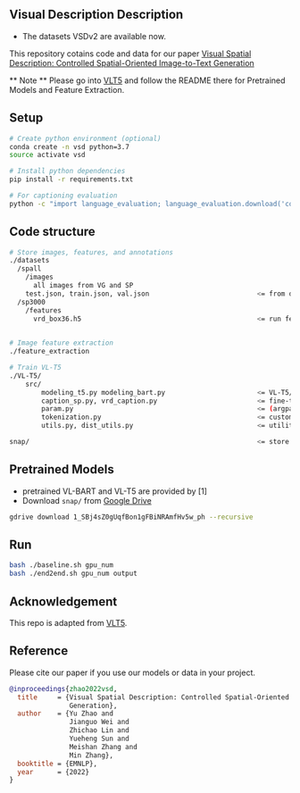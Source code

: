 ## Visual Description Description
* The datasets VSDv2 are available now.
<!-- <a href="https://github.com/unikcc/DiaASQ">
  <img src="https://img.shields.io/badge/DiaASQ-0.1-blue" alt="DiaASQ">
</a>
<a href="https://github.com/unikcc/DiaASQ" rel="nofollow">
  <img src="https://img.shields.io/badge/pytorch-1.8.1-green" alt="pytorch 1.8.1">
</a>
<a href="https://huggingface.co/docs/transformers/index" rel="nofollow">
  <img src="https://img.shields.io/badge/transformers-4.24.0-orange" alt="Transformers">
</a>
<a href="https://github.com/unikcc/DiaASQ/blob/master/LICENSE" rel="nofollow">
  <img src="https://img.shields.io/badge/LICENSE-MIT-cyan" alt="LICENSE">
</a> -->

This repository cotains code and data for our paper [Visual Spatial Description: Controlled Spatial-Oriented Image-to-Text Generation](https://arxiv.org/abs/2210.11109)

** Note **
Please go into [VLT5](https://github.com/j-min/VL-T5) and follow the README there for Pretrained Models and Feature Extraction.


## Setup
```bash
# Create python environment (optional)
conda create -n vsd python=3.7
source activate vsd

# Install python dependencies
pip install -r requirements.txt

# For captioning evaluation
python -c "import language_evaluation; language_evaluation.download('coco')"
```

## Code structure
```bash
# Store images, features, and annotations
./datasets
  /spall
    /images
      all images from VG and SP
    test.json, train.json, val.json                           <= from dataset VSDv2
  /sp3000
    /features
      vrd_box36.h5                                            <= run feature_extraction/sp_proposal.py
  

# Image feature extraction
./feature_extraction

# Train VL-T5
./VL-T5/
    src/
        modeling_t5.py modeling_bart.py                       <= VL-T5/VL-BART model classes
        caption_sp.py, vrd_caption.py                         <= fine-tuning
        param.py                                              <= (argparse) configuration
        tokenization.py                                       <= custom tokenizer
        utils.py, dist_utils.py                               <= utility functions

snap/                                                         <= store weight checkpoints
```


## Pretrained Models
- pretrained VL-BART and VL-T5 are provided by [1]
- Download `snap/` from [Google Drive](https://drive.google.com/drive/folders/1_SBj4sZ0gUqfBon1gFBiNRAmfHv5w_ph?usp=sharing)
```bash
gdrive download 1_SBj4sZ0gUqfBon1gFBiNRAmfHv5w_ph --recursive
```

## Run
```bash
bash ./baseline.sh gpu_num
bash ./end2end.sh gpu_num output
```

## Acknowledgement

This repo is adapted from [VLT5](https://github.com/j-min/VL-T5).


## Reference
Please cite our paper if you use our models or data in your project.

```bibtex
@inproceedings{zhao2022vsd,
  title     = {Visual Spatial Description: Controlled Spatial-Oriented Image-to-Text
               Generation},
  author    = {Yu Zhao and
               Jianguo Wei and
               Zhichao Lin and
               Yueheng Sun and
               Meishan Zhang and
               Min Zhang},
  booktitle = {EMNLP},
  year      = {2022}
}
```